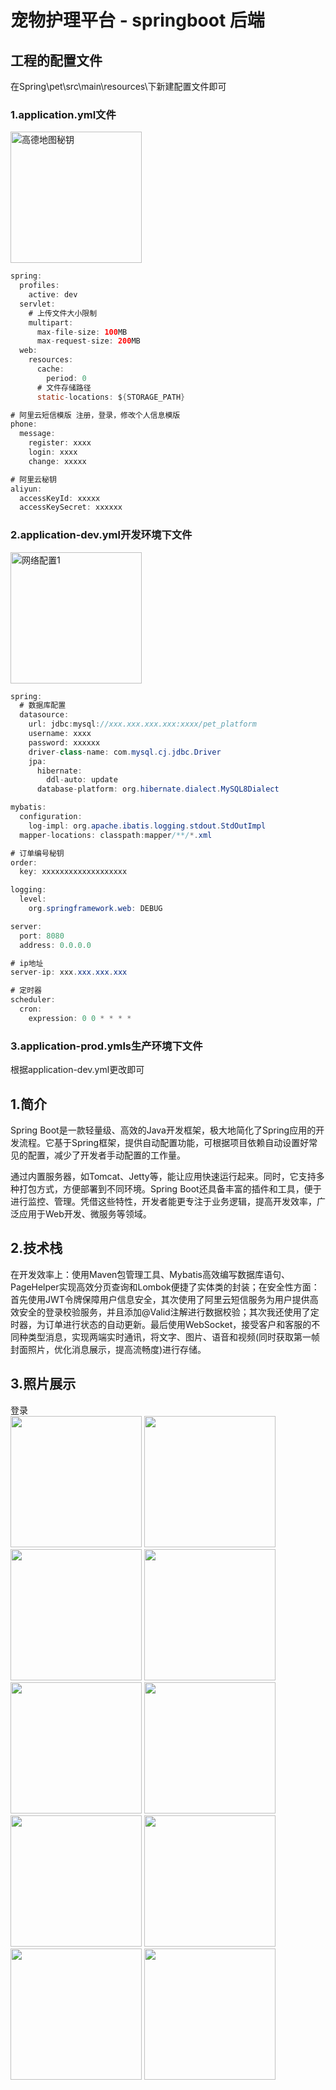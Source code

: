 # 宠物护理平台 - springboot 后端 

## 工程的配置文件  
在Spring\pet\src\main\resources\下新建配置文件即可

### 1.application.yml文件
<img src="https://github.com/user-attachments/assets/b8420a42-905d-4f9c-9eb5-cd3186fea8d3" width="210px" alt="高德地图秘钥">  

```java
spring:
  profiles:
    active: dev
  servlet:
    # 上传文件大小限制
    multipart:
      max-file-size: 100MB
      max-request-size: 200MB
  web:
    resources:
      cache:
        period: 0
      # 文件存储路径
      static-locations: ${STORAGE_PATH}

# 阿里云短信模版 注册，登录，修改个人信息模版
phone:
  message:
    register: xxxx
    login: xxxx
    change: xxxxx

# 阿里云秘钥
aliyun:
  accessKeyId: xxxxx
  accessKeySecret: xxxxxx
```


### 2.application-dev.yml开发环境下文件 
<img src="https://github.com/user-attachments/assets/1229803e-6138-40f6-86b2-9159298d4342" width="210px" alt="网络配置1"> 

```java
spring:
  # 数据库配置
  datasource:
    url: jdbc:mysql://xxx.xxx.xxx.xxx:xxxx/pet_platform
    username: xxxx
    password: xxxxxx
    driver-class-name: com.mysql.cj.jdbc.Driver
    jpa:
      hibernate:
        ddl-auto: update
      database-platform: org.hibernate.dialect.MySQL8Dialect

mybatis:
  configuration:
    log-impl: org.apache.ibatis.logging.stdout.StdOutImpl
  mapper-locations: classpath:mapper/**/*.xml

# 订单编号秘钥
order:
  key: xxxxxxxxxxxxxxxxxxx

logging:
  level:
    org.springframework.web: DEBUG

server:
  port: 8080
  address: 0.0.0.0

# ip地址
server-ip: xxx.xxx.xxx.xxx

# 定时器
scheduler:
  cron:
    expression: 0 0 * * * *
```

### 3.application-prod.ymls生产环境下文件 
根据application-dev.yml更改即可


## 1.简介
Spring Boot是一款轻量级、高效的Java开发框架，极大地简化了Spring应用的开发流程。它基于Spring框架，提供自动配置功能，可根据项目依赖自动设置好常见的配置，减少了开发者手动配置的工作量。

通过内置服务器，如Tomcat、Jetty等，能让应用快速运行起来。同时，它支持多种打包方式，方便部署到不同环境。Spring Boot还具备丰富的插件和工具，便于进行监控、管理。凭借这些特性，开发者能更专注于业务逻辑，提高开发效率，广泛应用于Web开发、微服务等领域。 

## 2.技术栈
在开发效率上：使用Maven包管理工具、Mybatis高效编写数据库语句、PageHelper实现高效分页查询和Lombok便捷了实体类的封装；在安全性方面：首先使用JWT令牌保障用户信息安全，其次使用了阿里云短信服务为用户提供高效安全的登录校验服务，并且添加@Valid注解进行数据校验；其次我还使用了定时器，为订单进行状态的自动更新。最后使用WebSocket，接受客户和客服的不同种类型消息，实现两端实时通讯，将文字、图片、语音和视频(同时获取第一帧封面照片，优化消息展示，提高流畅度)进行存储。

## 3.照片展示  
登录  
<img src="https://github.com/user-attachments/assets/6484005e-6230-4414-a4fc-bae8adcf6d8b" width="210px">
<img src="https://github.com/user-attachments/assets/3b11ccff-237e-485a-8501-2f8b9a449d78" width="210px">
<img src="https://github.com/user-attachments/assets/a5060bbb-05e4-4929-a736-46fee70a4bec" width="210px">
<img src="https://github.com/user-attachments/assets/a5210cea-a165-457a-a89a-7d6b4b31f0ba" width="210px">
<img src="https://github.com/user-attachments/assets/6232757e-f8ee-47d4-8ec3-e0c6929553ec" width="210px">
<img src="https://github.com/user-attachments/assets/651979b8-662d-4414-a8da-4cbbe4a5528c" width="210px">
<img src="https://github.com/user-attachments/assets/fff59fa9-c727-4566-899f-ee8b60f503ab" width="210px">
<img src="https://github.com/user-attachments/assets/91fdb874-17fc-4b64-8118-394e7b326e7c" width="210px">
<img src="https://github.com/user-attachments/assets/76bbcfa6-8e1f-4365-a0c4-22b461d0d7bd" width="210px">
<img src="https://github.com/user-attachments/assets/51a844e6-f4e8-4106-97c9-9de544f5031d" width="210px">


